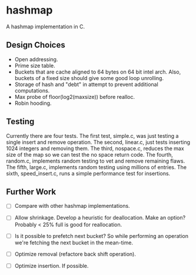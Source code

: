 
# hashmap
A hashmap implementation in C.

## Design Choices
 * Open addressing.
 * Prime size table.
 * Buckets that are cache aligned to 64 bytes on 64 bit intel arch.
   Also, buckets of a fixed size should give some good loop unrolling.
 * Storage of hash and "debt" in attempt to prevent additional computations.
 * Max probe of floor(log2(maxsize)) before realloc.
 * Robin hooding.

## Testing
Currently there are four tests.
The first test, simple.c, was just testing a single insert and remove operation.
The second, linear.c, just tests inserting 1024 integers and removing them.
The third, nospace.c, reduces the max size of the map so we can test the no
space return code.
The fourth, random.c, implements random testing to vet and remove remaining flaws.
The fifth, large.c, implements random testing using millions of entries.
The sixth, speed_insert.c, runs a simple performance test for insertions.

## Further Work
 * [ ] Compare with other hashmap implementations.
 * [ ] Allow shrinkage. Develop a heuristic for deallocation. Make an option? Probably &lt; 25% full is good for reallocation.
 * [ ] Is it possible to prefetch next bucket? So while performing an operation 
   we're fetching the next bucket in the mean-time.
 * [ ] Optimize removal (refactore back shift operation).
 * [ ] Optimize insertion. If possible.

